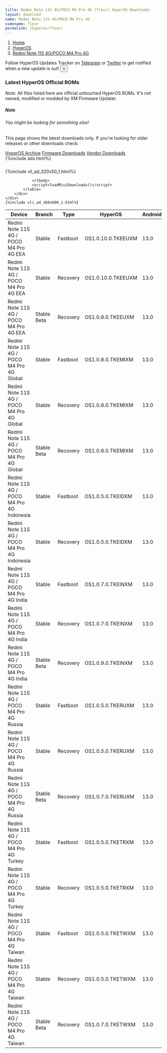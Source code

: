 ```yaml
---
title: Redmi Note 11S 4G/POCO M4 Pro 4G (fleur) HyperOS Downloads
layout: download
name: Redmi Note 11S 4G/POCO M4 Pro 4G
codename: fleur
permalink: /hyperos/fleur/
---
```

<nav aria-label="breadcrumb">
    <ol class="breadcrumb">
        <li class="breadcrumb-item"><a href="/">Home</a></li>
        <li class="breadcrumb-item"><a href="/hyperos/">HyperOS</a></li>
        <li class="breadcrumb-item active" aria-current="page"><a href="/hyperos/fleur/">Redmi Note 11S 4G/POCO M4 Pro 4G</a></li>
    </ol>
</nav>
<div class="alert alert-primary alert-dismissible fade show" role="alert">
    Follow HyperOS Updates Tracker on <a href="https://t.me/MIUIUpdatesTracker" class="alert-link">Telegram</a>
     or <a href="https://twitter.com/MiFwUpdater" class="alert-link">Twitter</a> to get notified when a new update is out!
    <button type="button" class="close" data-dismiss="alert" aria-label="Close">
        <span aria-hidden="true">&times;</span>
    </button>
</div>

### Latest HyperOS Official ROMs
*Note*: All files listed here are official untouched HyperOS ROMs. It's not owned, modified or modded by XM Firmware Updater.
<div class="card">
  <div class="card-body">
    <h5 class="card-title">Note</h5>
    <h6 class="card-subtitle mb-2 text-muted">You might be looking for something else!</h6>
    <p class="card-text">This page shows the latest downloads only.
     If you're looking for older releases or other downloads check:</p>
    <a href="/archive/hyperos/fleur/" class="card-link">HyperOS Archive</a>
    <a href="/firmware/fleur/" class="card-link">Firmware Downloads</a>
    <a href="/vendor/fleur/" class="card-link">Vendor Downloads</a>
  </div>
</div>
{%include ads.html%}
<div class="row justify-content-center">
    <div class="col-10">
        <div class="table-responsive-md" style="margin-top: 25px;">
            {%include vli_ad_320x50_1.html%}
            <table id="miui" class="display dt-responsive nowrap compact table table-striped table-hover table-sm">
                <thead class="thead-dark">
                    <tr>
                        <th data-ref="device">Device</th>
                        <th data-ref="branch">Branch</th>
                        <th data-ref="type">Type</th>
                        <th data-ref="miui">HyperOS</th>
                        <th data-ref="android">Android</th>
                        <th data-ref="size">Size</th>
                        <th data-ref="size">Date</th>
                        <th data-ref="link">Link</th>
                    </tr>
                </thead>
                <tbody>
                <tr><td>Redmi Note 11S 4G / POCO M4 Pro 4G EEA</td><td>Stable</td><td>Fastboot</td><td>OS1.0.10.0.TKEEUXM</td><td>13.0</td><td>5.6 GB</td><td>2024-11-22</td><td><a href="/hyperos/fleur/stable/OS1.0.10.0.TKEEUXM/">Download</a></td></tr>
<tr><td>Redmi Note 11S 4G / POCO M4 Pro 4G EEA</td><td>Stable</td><td>Recovery</td><td>OS1.0.10.0.TKEEUXM</td><td>13.0</td><td>3.8 GB</td><td>2024-11-27</td><td><a href="/hyperos/fleur/stable/OS1.0.10.0.TKEEUXM/">Download</a></td></tr>
<tr><td>Redmi Note 11S 4G / POCO M4 Pro 4G EEA</td><td>Stable Beta</td><td>Recovery</td><td>OS1.0.8.0.TKEEUXM</td><td>13.0</td><td>3.8 GB</td><td>2024-11-15</td><td><a href="/hyperos/fleur/stable beta/OS1.0.8.0.TKEEUXM/">Download</a></td></tr>
<tr><td>Redmi Note 11S 4G / POCO M4 Pro 4G Global</td><td>Stable</td><td>Fastboot</td><td>OS1.0.8.0.TKEMIXM</td><td>13.0</td><td>5.9 GB</td><td>2024-11-22</td><td><a href="/hyperos/fleur/stable/OS1.0.8.0.TKEMIXM/">Download</a></td></tr>
<tr><td>Redmi Note 11S 4G / POCO M4 Pro 4G Global</td><td>Stable</td><td>Recovery</td><td>OS1.0.8.0.TKEMIXM</td><td>13.0</td><td>3.8 GB</td><td>2024-11-25</td><td><a href="/hyperos/fleur/stable/OS1.0.8.0.TKEMIXM/">Download</a></td></tr>
<tr><td>Redmi Note 11S 4G / POCO M4 Pro 4G Global</td><td>Stable Beta</td><td>Recovery</td><td>OS1.0.6.0.TKEMIXM</td><td>13.0</td><td>3.8 GB</td><td>2024-11-14</td><td><a href="/hyperos/fleur/stable beta/OS1.0.6.0.TKEMIXM/">Download</a></td></tr>
<tr><td>Redmi Note 11S 4G / POCO M4 Pro 4G Indonesia</td><td>Stable</td><td>Fastboot</td><td>OS1.0.5.0.TKEIDXM</td><td>13.0</td><td>5.4 GB</td><td>2024-10-09</td><td><a href="/hyperos/fleur/stable/OS1.0.5.0.TKEIDXM/">Download</a></td></tr>
<tr><td>Redmi Note 11S 4G / POCO M4 Pro 4G Indonesia</td><td>Stable</td><td>Recovery</td><td>OS1.0.5.0.TKEIDXM</td><td>13.0</td><td>3.7 GB</td><td>2024-10-23</td><td><a href="/hyperos/fleur/stable/OS1.0.5.0.TKEIDXM/">Download</a></td></tr>
<tr><td>Redmi Note 11S 4G / POCO M4 Pro 4G India</td><td>Stable</td><td>Fastboot</td><td>OS1.0.7.0.TKEINXM</td><td>13.0</td><td>5.0 GB</td><td>2024-10-09</td><td><a href="/hyperos/fleur/stable/OS1.0.7.0.TKEINXM/">Download</a></td></tr>
<tr><td>Redmi Note 11S 4G / POCO M4 Pro 4G India</td><td>Stable</td><td>Recovery</td><td>OS1.0.7.0.TKEINXM</td><td>13.0</td><td>3.7 GB</td><td>2024-10-17</td><td><a href="/hyperos/fleur/stable/OS1.0.7.0.TKEINXM/">Download</a></td></tr>
<tr><td>Redmi Note 11S 4G / POCO M4 Pro 4G India</td><td>Stable Beta</td><td>Recovery</td><td>OS1.0.9.0.TKEINXM</td><td>13.0</td><td>3.7 GB</td><td>2024-12-06</td><td><a href="/hyperos/fleur/stable beta/OS1.0.9.0.TKEINXM/">Download</a></td></tr>
<tr><td>Redmi Note 11S 4G / POCO M4 Pro 4G Russia</td><td>Stable</td><td>Fastboot</td><td>OS1.0.5.0.TKERUXM</td><td>13.0</td><td>5.7 GB</td><td>2024-10-14</td><td><a href="/hyperos/fleur/stable/OS1.0.5.0.TKERUXM/">Download</a></td></tr>
<tr><td>Redmi Note 11S 4G / POCO M4 Pro 4G Russia</td><td>Stable</td><td>Recovery</td><td>OS1.0.5.0.TKERUXM</td><td>13.0</td><td>3.7 GB</td><td>2024-10-23</td><td><a href="/hyperos/fleur/stable/OS1.0.5.0.TKERUXM/">Download</a></td></tr>
<tr><td>Redmi Note 11S 4G / POCO M4 Pro 4G Russia</td><td>Stable Beta</td><td>Recovery</td><td>OS1.0.7.0.TKERUXM</td><td>13.0</td><td>3.7 GB</td><td>2024-12-06</td><td><a href="/hyperos/fleur/stable beta/OS1.0.7.0.TKERUXM/">Download</a></td></tr>
<tr><td>Redmi Note 11S 4G / POCO M4 Pro 4G Turkey</td><td>Stable</td><td>Fastboot</td><td>OS1.0.5.0.TKETRXM</td><td>13.0</td><td>5.4 GB</td><td>2024-10-14</td><td><a href="/hyperos/fleur/stable/OS1.0.5.0.TKETRXM/">Download</a></td></tr>
<tr><td>Redmi Note 11S 4G / POCO M4 Pro 4G Turkey</td><td>Stable</td><td>Recovery</td><td>OS1.0.5.0.TKETRXM</td><td>13.0</td><td>3.7 GB</td><td>2024-10-25</td><td><a href="/hyperos/fleur/stable/OS1.0.5.0.TKETRXM/">Download</a></td></tr>
<tr><td>Redmi Note 11S 4G / POCO M4 Pro 4G Taiwan</td><td>Stable</td><td>Fastboot</td><td>OS1.0.5.0.TKETWXM</td><td>13.0</td><td>5.2 GB</td><td>2024-10-14</td><td><a href="/hyperos/fleur/stable/OS1.0.5.0.TKETWXM/">Download</a></td></tr>
<tr><td>Redmi Note 11S 4G / POCO M4 Pro 4G Taiwan</td><td>Stable</td><td>Recovery</td><td>OS1.0.5.0.TKETWXM</td><td>13.0</td><td>3.7 GB</td><td>2024-10-25</td><td><a href="/hyperos/fleur/stable/OS1.0.5.0.TKETWXM/">Download</a></td></tr>
<tr><td>Redmi Note 11S 4G / POCO M4 Pro 4G Taiwan</td><td>Stable Beta</td><td>Recovery</td><td>OS1.0.7.0.TKETWXM</td><td>13.0</td><td>3.7 GB</td><td>2024-12-06</td><td><a href="/hyperos/fleur/stable beta/OS1.0.7.0.TKETWXM/">Download</a></td></tr>

                </tbody>
                <script>loadMiuiDownloads()</script>
            </table>
        </div>
    </div>
    {%include vli_ad_160x600_1.html%}
</div>
